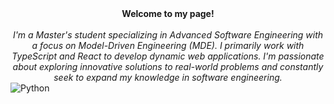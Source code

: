 <div align='center'>
    <b>Welcome to my page!</b><br><br>
    <i>
        I'm a Master's student specializing in Advanced Software Engineering with a focus on Model-Driven Engineering (MDE). I primarily work with TypeScript and React to develop dynamic   
        web applications. I'm passionate about exploring innovative solutions to real-world problems and constantly seek to expand my knowledge in software engineering.
    </i>
</div>

<div>
    <img src='https://img.shields.io/badge/python-black?style=for-the-badge&logo=python' alt='Python'>
</div>


